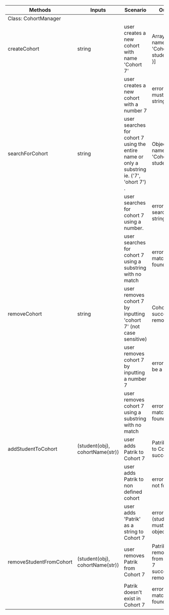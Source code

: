 | Methods                 | Inputs                          | Scenario                                                                                    | Output                                              |
|-------------------------|---------------------------------|---------------------------------------------------------------------------------------------|-----------------------------------------------------|
| Class: CohortManager    |                                 |                                                                                             |                                                     |
| createCohort            | string                          | user creates a new cohort with name 'Cohort 7'                                              | Array: [{ name: 'Cohort 7', students: [] }]         |
|                         |                                 | user creates a new cohort with a number 7                                                   | error (name must be a string)                       |
| searchForCohort         | string                          | user searches for cohort 7 using the entire name or only a substring ie. ('7', 'ohort 7') . | Object: { name: 'Cohort 7', students: [] }          |
|                         |                                 | user searches for cohort 7 using a number.                                                  | error (must search for a string)                    |
|                         |                                 | user searches for cohort 7 using a substring with no match                                  | error (no match found)                              |
| removeCohort            | string                          | user removes cohort 7 by inputting 'cohort 7' (not case sensitive)                          | Cohort 7 successfully removed'                      |
|                         |                                 | user removes cohort 7 by inputting a number 7                                               | error (must be a string)                            |
|                         |                                 | user removes cohort 7 using a substring with no match                                       | error (no match found)                              |
| addStudentToCohort      | (student(obj), cohortName(str)) | user adds Patrik to Cohort 7                                                                | Patrik added to Cohort 7 successfully'              |
|                         |                                 | user adds Patrik to non defined cohort                                                      | error (cohort not found)                            |
|                         |                                 | user adds 'Patrik' as a string to Cohort 7                                                  | error (student must be a object)                    |
| removeStudentFromCohort | (student(obj), cohortName(str)) | user removes Patrik from Cohort 7                                                           | Patrik removed from Cohort 7 successfully removed'  |
|                         |                                 | Patrik doesn't exist in Cohort 7                                                            | error (no match found)                      |